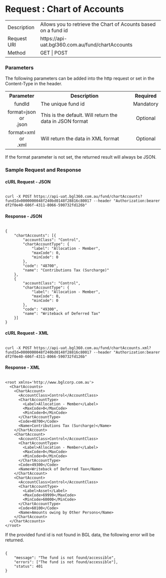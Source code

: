 # Request : Chart of Accounts

<table>
    <tr>
        <td>Description</td>
        <td>Allows you to retrieve the Chart of Acounts based on a fund id</td>
    </tr>
    <tr>
        <td>Request URI</td>
        <td>https://api-uat.bgl360.com.au/fund/chartAccounts</td>
    </tr>
    <tr>
        <td>Method</td>
        <td>GET | POST</td>
    </tr>
</table>

### Parameters

The following parameters can be added into the http request or set in the Content-Type in the header.

<table>
    <tr>
        <th>Parameter</th>
        <th>Description</th>
        <th>Required</th>
    </tr>
    <tr>
        <td align="center">fundId</td>
        <td>The unique fund id</td>
        <td  align="center">Mandatory</td>
    </tr>
    <tr>
        <td align="center">format=json <br> or <br> .json</td>
        <td>This is the default. Will return the data in JSON format</td>
        <td  align="center">Optional</td>
    </tr>
    <tr>
        <td align="center">format=xml  <br> or <br> .xml</td>
        <td>Will return the data in XML format</td>
        <td  align="center">Optional</td>
    </tr>
<table>

If the format parameter is not set, the returned result will always be JSON.

### Sample Request and Response

#### cURL Request - JSON

```

curl -X POST https://api-uat.bgl360.com.au/fund/chartAccounts?fundId=0000000048f240bd0148f28816c80017 --header "Authorization:bearer df2f0e40-606f-4311-8066-590732fd126b"

```

#### Response - JSON

```

{
	"chartAccounts": [{
		"accountClass": "Control",
		"chartAccountType": {
			"label": "Allocation - Member",
			"maxCode": 0,
			"minCode": 0
		},
		"code": "48700",
		"name": "Contributions Tax (Surcharge)"
	},
	{
		"accountClass": "Control",
		"chartAccountType": {
			"label": "Allocation - Member",
			"maxCode": 0,
			"minCode": 0
		},
		"code": "49300",
		"name": "Writeback of Deferred Tax"
	}]
}

```

#### cURL Request - XML

```

curl -X POST https://api-uat.bgl360.com.au/fund/chartAccounts.xml?fundId=0000000048f240bd0148f28816c80017 --header "Authorization:bearer df2f0e40-606f-4311-8066-590732fd126b"

```

#### Response - XML

```

<root xmlns='http://www.bglcorp.com.au'>
  <ChartAccounts>
    <ChartAccount>
      <AccountClass>Control</AccountClass>
      <ChartAccountType>
        <Label>Allocation - Member</Label>
        <MaxCode>0</MaxCode>
        <MinCode>0</MinCode>
      </ChartAccountType>
      <Code>48700</Code>
      <Name>Contributions Tax (Surcharge)</Name>
    </ChartAccount>
    <ChartAccount>
      <AccountClass>Control</AccountClass>
      <ChartAccountType>
        <Label>Allocation - Member</Label>
        <MaxCode>0</MaxCode>
        <MinCode>0</MinCode>
      </ChartAccountType>
      <Code>49300</Code>
      <Name>Writeback of Deferred Tax</Name>
    </ChartAccount>
    <ChartAccount>
      <AccountClass>Control</AccountClass>
      <ChartAccountType>
        <Label>Asset</Label>
        <MaxCode>69999</MaxCode>
        <MinCode>60000</MinCode>
      </ChartAccountType>
      <Code>60100</Code>
      <Name>Amounts owing by Other Persons</Name>
    </ChartAccount>
  </ChartAccounts>
</root>

```

If the provided fund id is not found in BGL data, the following error will be returned.

```

{
	"message": "The fund is not found/accessible",
	"errors": ["The fund is not found/accessible"],
	"status": 401
}

```


